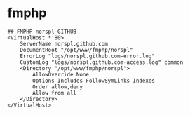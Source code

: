 fmphp
=====
    ## FMPHP-norspl-GITHUB
    <VirtualHost *:80>
        ServerName norspl.github.com
        DocumentRoot "/opt/www/fmphp/norspl"
        ErrorLog "logs/norspl.github.com-error.log"
        CustomLog "logs/norspl.github.com-access.log" common
        <Directory "/opt/www/fmphp/norspl">
        	AllowOverride None
      		Options Includes FollowSymLinks Indexes
      		Order allow,deny
      		Allow from all
        </Directory>
    </VirtualHost>

